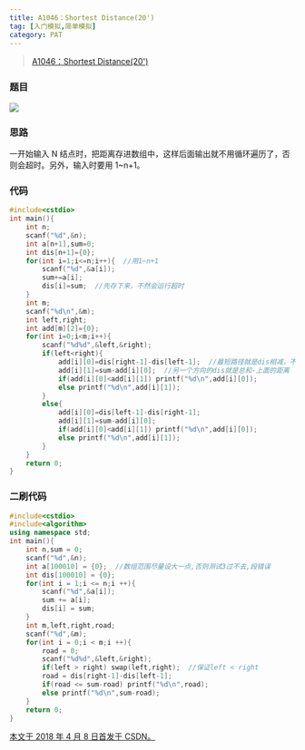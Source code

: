 ```yaml
---
title: A1046：Shortest Distance(20')
tag: [入门模拟,简单模拟]
category: PAT
---
```


>[A1046：Shortest Distance(20')](https://pintia.cn/problem-sets/994805342720868352/problems/994805435700199424)

<!--more-->

### 题目

![](20-A1046：Shortest-Distance-20\1.png)

### 思路

一开始输入 N 结点时，把距离存进数组中，这样后面输出就不用循环遍历了，否则会超时。另外，输入时要用 1~n+1。

### 代码

```C++
#include<cstdio>
int main(){
    int n;
    scanf("%d",&n);
    int a[n+1],sum=0;
    int dis[n+1]={0};
    for(int i=1;i<=n;i++){  //用1~n+1
        scanf("%d",&a[i]);
        sum+=a[i];
        dis[i]=sum;  //先存下来，不然会运行超时
    }
    int m;
    scanf("%d\n",&m);
    int left,right;
    int add[m][2]={0};
    for(int i=0;i<m;i++){
        scanf("%d%d",&left,&right);
        if(left<right){
            add[i][0]=dis[right-1]-dis[left-1];  //最短路径就是dis相减，不过要注意下标要-1
            add[i][1]=sum-add[i][0];  //另一个方向的dis就是总和-上面的距离
            if(add[i][0]<add[i][1]) printf("%d\n",add[i][0]);
            else printf("%d\n",add[i][1]);
        }
        else{
            add[i][0]=dis[left-1]-dis[right-1];
            add[i][1]=sum-add[i][0];
            if(add[i][0]<add[i][1]) printf("%d\n",add[i][0]);
            else printf("%d\n",add[i][1]);
        }
    }
    return 0;
}
```

### 二刷代码

```C++
#include<cstdio>
#include<algorithm>
using namespace std;
int main(){
    int n,sum = 0;
    scanf("%d",&n);
    int a[100010] = {0};  //数组范围尽量设大一点,否则测试3过不去,段错误
    int dis[100010] = {0};
    for(int i = 1;i <= n;i ++){
        scanf("%d",&a[i]);
        sum += a[i];
        dis[i] = sum;
    }
    int m,left,right,road;
    scanf("%d",&m);
    for(int i = 0;i < m;i ++){
        road = 0;
        scanf("%d%d",&left,&right);
        if(left > right) swap(left,right);  //保证left < right
        road = dis[right-1]-dis[left-1];
        if(road <= sum-road) printf("%d\n",road);
        else printf("%d\n",sum-road);
    }
    return 0;
}
```

<u>本文于 2018 年 4 月 8 日首发于 [CSDN](https://blog.csdn.net/Wonz5130/article/details/79859772)。</u>

